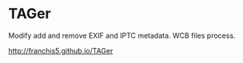 TAGer
=====

Modify add and remove EXIF and IPTC metadata. WCB files process.

http://franchis5.github.io/TAGer
